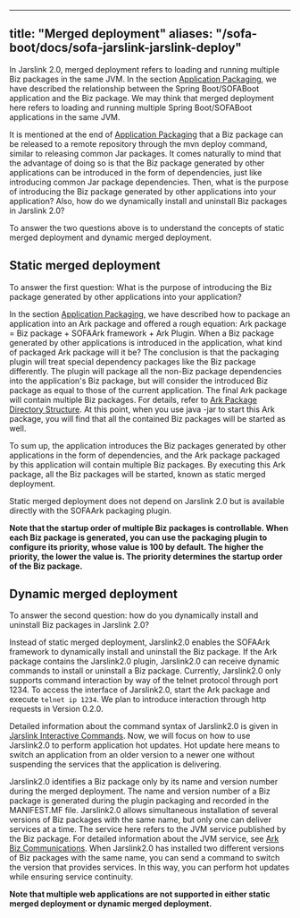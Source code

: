 
---
title: "Merged deployment"
aliases: "/sofa-boot/docs/sofa-jarslink-jarslink-deploy"
---


In Jarslink 2.0, merged deployment refers to loading and running multiple Biz packages in the same JVM. In the section [Application Packaging](jarslink-repackage.md), we have described the relationship between the Spring Boot/SOFABoot application and the Biz package. We may think that merged deployment here refers to loading and running multiple Spring Boot/SOFABoot applications in the same JVM.

It is mentioned at the end of [Application Packaging](jarslink-repackage.md) that a Biz package can be released to a remote repository through the mvn deploy command, similar to releasing common Jar packages. It comes naturally to mind that the advantage of doing so is that the Biz package generated by other applications can be introduced in the form of dependencies, just like introducing common Jar package dependencies. Then, what is the purpose of introducing the Biz package generated by other applications into your application? Also, how do we dynamically install and uninstall Biz packages in Jarslink 2.0?

To answer the two questions above is to understand the concepts of static merged deployment and dynamic merged deployment.

## Static merged deployment
To answer the first question: What is the purpose of introducing the Biz package generated by other applications into your application?

In the section [Application Packaging](jarslink-repackage.md), we have described how to package an application into an Ark package and offered a rough equation: Ark package = Biz package + SOFAArk framework + Ark Plugin. When a Biz package generated by other applications is introduced in the application, what kind of packaged Ark package will it be? The conclusion is that the packaging plugin will treat special dependency packages like the Biz package differently. The plugin will package all the non-Biz package dependencies into the application's Biz package, but will consider the introduced Biz package as equal to those of the current application. The final Ark package will contain multiple Biz packages. For details, refer to [Ark Package Directory Structure](../sofa-ark/ark-jar). At this point, when you use java -jar to start this Ark package, you will find that all the contained Biz packages will be started as well.

To sum up, the application introduces the Biz packages generated by other applications in the form of dependencies, and the Ark package packaged by this application will contain multiple Biz packages. By executing this Ark package, all the Biz packages will be started, known as static merged deployment.

Static merged deployment does not depend on Jarslink 2.0 but is available directly with the SOFAArk packaging plugin.

**Note that the startup order of multiple Biz packages is controllable. When each Biz package is generated, you can use the packaging plugin to configure its priority, whose value is 100 by default. The higher the priority, the lower the value is. The priority determines the startup order of the Biz package.**

## Dynamic merged deployment
To answer the second question: how do you dynamically install and uninstall Biz packages in Jarslink 2.0?

Instead of static merged deployment, Jarslink2.0 enables the SOFAArk framework to dynamically install and uninstall the Biz package. If the Ark package contains the Jarslink2.0 plugin, Jarslink2.0 can receive dynamic commands to install or uninstall a Biz package. Currently, Jarslink2.0 only supports command interaction by way of the telnet protocol through port 1234. To access the interface of Jarslink2.0, start the Ark package and execute `telnet ip 1234`. We plan to introduce interaction through http requests in Version 0.2.0.

Detailed information about the command syntax of Jarslink2.0 is given in [Jarslink Interactive Commands](jarslink-instruction.md). Now, we will focus on how to use Jarslink2.0 to perform application hot updates. Hot update here means to switch an application from an older version to a newer one without suspending the services that the application is delivering.

Jarslink2.0 identifies a Biz package only by its name and version number during the merged deployment. The name and version number of a Biz package is generated during the plugin packaging and recorded in the MANIFEST.MF file. Jarslink2.0 allows simultaneous installation of several versions of Biz packages with the same name, but only one can deliver services at a time. The service here refers to the JVM service published by the Biz package. For detailed information about the JVM service, see [Ark Biz Communications](../Module-Service). When Jarslink2.0 has installed two different versions of Biz packages with the same name, you can send a command to switch the version that provides services. In this way, you can perform hot updates while ensuring service continuity.

**Note that multiple web applications are not supported in either static merged deployment or dynamic merged deployment.**

